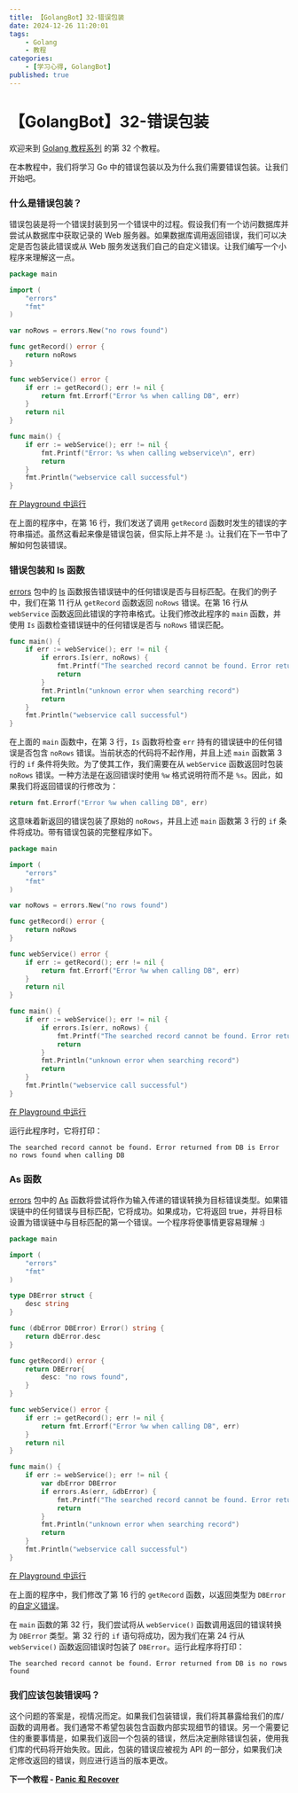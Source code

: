 ```yaml
---
title: 【GolangBot】32-错误包装
date: 2024-12-26 11:20:01
tags: 
    - Golang
    - 教程
categories:
    - [学习心得, GolangBot]
published: true
---
```


# 【GolangBot】32-错误包装

欢迎来到 [Golang 教程系列](../golangbot/) 的第 32 个教程。

在本教程中，我们将学习 Go 中的错误包装以及为什么我们需要错误包装。让我们开始吧。

### 什么是错误包装？

错误包装是将一个错误封装到另一个错误中的过程。假设我们有一个访问数据库并尝试从数据库中获取记录的 Web 服务器。如果数据库调用返回错误，我们可以决定是否包装此错误或从 Web 服务发送我们自己的自定义错误。让我们编写一个小程序来理解这一点。

```go
package main

import (
	"errors"
	"fmt"
)

var noRows = errors.New("no rows found")

func getRecord() error {
	return noRows
}

func webService() error {
	if err := getRecord(); err != nil {
		return fmt.Errorf("Error %s when calling DB", err)
	}
	return nil
}

func main() {
	if err := webService(); err != nil {
		fmt.Printf("Error: %s when calling webservice\n", err)
		return
	}
	fmt.Println("webservice call successful")
}
```

[在 Playground 中运行](https://go.dev/play/p/0kVGzdt47GW)

在上面的程序中，在第 16 行，我们发送了调用 `getRecord` 函数时发生的错误的字符串描述。虽然这看起来像是错误包装，但实际上并不是 :)。让我们在下一节中了解如何包装错误。

### 错误包装和 Is 函数

[errors](https://pkg.go.dev/errors) 包中的 [Is](https://pkg.go.dev/errors#Is) 函数报告错误链中的任何错误是否与目标匹配。在我们的例子中，我们在第 11 行从 `getRecord` 函数返回 `noRows` 错误。在第 16 行从 `webService` 函数返回此错误的字符串格式。让我们修改此程序的 `main` 函数，并使用 `Is` 函数检查错误链中的任何错误是否与 `noRows` 错误匹配。

```go
func main() {
	if err := webService(); err != nil {
		if errors.Is(err, noRows) {
			fmt.Printf("The searched record cannot be found. Error returned from DB is %s", err)
			return
		}
		fmt.Println("unknown error when searching record")
		return
	}
	fmt.Println("webservice call successful")
}
```

在上面的 `main` 函数中，在第 3 行，`Is` 函数将检查 `err` 持有的错误链中的任何错误是否包含 `noRows` 错误。当前状态的代码将不起作用，并且上述 `main` 函数第 3 行的 `if` 条件将失败。为了使其工作，我们需要在从 `webService` 函数返回时包装 `noRows` 错误。一种方法是在返回错误时使用 `%w` 格式说明符而不是 `%s`。因此，如果我们将返回错误的行修改为：

```go
return fmt.Errorf("Error %w when calling DB", err)
```

这意味着新返回的错误包装了原始的 `noRows`，并且上述 `main` 函数第 3 行的 `if` 条件将成功。带有错误包装的完整程序如下。

```go
package main

import (
	"errors"
	"fmt"
)

var noRows = errors.New("no rows found")

func getRecord() error {
	return noRows
}

func webService() error {
	if err := getRecord(); err != nil {
		return fmt.Errorf("Error %w when calling DB", err)
	}
	return nil
}

func main() {
	if err := webService(); err != nil {
		if errors.Is(err, noRows) {
			fmt.Printf("The searched record cannot be found. Error returned from DB is %s", err)
			return
		}
		fmt.Println("unknown error when searching record")
		return
	}
	fmt.Println("webservice call successful")
}
```

[在 Playground 中运行](https://go.dev/play/p/t0h3WtJ5fu5)

运行此程序时，它将打印：

```fallback
The searched record cannot be found. Error returned from DB is Error no rows found when calling DB
```

### As 函数

[errors](https://pkg.go.dev/errors) 包中的 [As](https://pkg.go.dev/errors#As) 函数将尝试将作为输入传递的错误转换为目标错误类型。如果错误链中的任何错误与目标匹配，它将成功。如果成功，它将返回 true，并将目标设置为错误链中与目标匹配的第一个错误。一个程序将使事情更容易理解 :)

```go
package main

import (
	"errors"
	"fmt"
)

type DBError struct {
	desc string
}

func (dbError DBError) Error() string {
	return dbError.desc
}

func getRecord() error {
	return DBError{
		desc: "no rows found",
	}
}

func webService() error {
	if err := getRecord(); err != nil {
		return fmt.Errorf("Error %w when calling DB", err)
	}
	return nil
}

func main() {
	if err := webService(); err != nil {
		var dbError DBError
		if errors.As(err, &dbError) {
			fmt.Printf("The searched record cannot be found. Error returned from DB is %s", dbError)
			return
		}
		fmt.Println("unknown error when searching record")
		return
	}
	fmt.Println("webservice call successful")
}
```

[在 Playground 中运行](https://go.dev/play/p/I268pAa4NyR)

在上面的程序中，我们修改了第 16 行的 `getRecord` 函数，以返回类型为 `DBError` 的[自定义错误](../【GolangBot】31-自定义错误)。

在 `main` 函数的第 32 行，我们尝试将从 `webService()` 函数调用返回的错误转换为 `DBError` 类型。第 32 行的 `if` 语句将成功，因为我们在第 24 行从 `webService()` 函数返回错误时包装了 `DBError`。运行此程序将打印：

```fallback
The searched record cannot be found. Error returned from DB is no rows found
```

### 我们应该包装错误吗？

这个问题的答案是，视情况而定。如果我们包装错误，我们将其暴露给我们的库/函数的调用者。我们通常不希望包装包含函数内部实现细节的错误。另一个需要记住的重要事情是，如果我们返回一个包装的错误，然后决定删除错误包装，使用我们库的代码将开始失败。因此，包装的错误应被视为 API 的一部分，如果我们决定修改返回的错误，则应进行适当的版本更改。

**下一个教程 - [Panic 和 Recover](../【GolangBot】33-Panic和Recover)**
